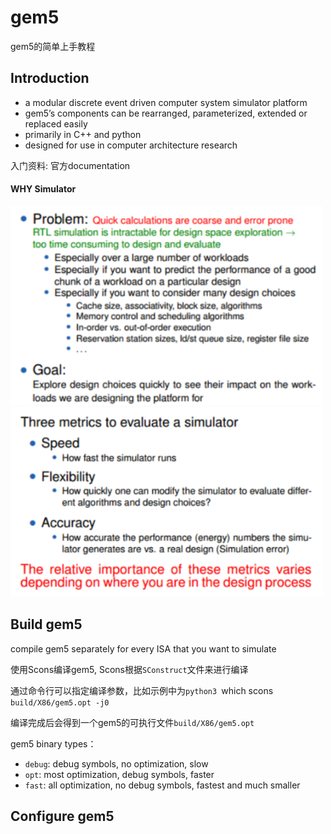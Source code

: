 # gem5
gem5的简单上手教程

## Introduction
- a modular discrete event driven computer system simulator platform
- gem5’s components can be rearranged, parameterized, extended or replaced easily
- primarily in C++ and python
- designed for use in computer architecture research

入门资料: 官方documentation

#### WHY Simulator
<img src="./pictures/pic1.png" width="500" />

<img src="./pictures/pic2.png" width="500" />

## Build gem5
compile gem5 separately for every ISA that you want to simulate

使用Scons编译gem5, Scons根据`SConstruct`文件来进行编译

通过命令行可以指定编译参数，比如示例中为`python3 `which scons` build/X86/gem5.opt -j0`

编译完成后会得到一个gem5的可执行文件`build/X86/gem5.opt`

gem5 binary types：
- `debug`: debug symbols, no optimization, slow
- `opt`: most optimization, debug symbols, faster
- `fast`: all optimization, no debug symbols, fastest and much smaller

## Configure gem5
